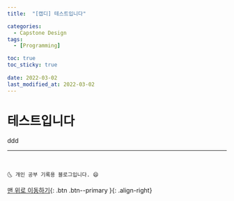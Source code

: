 ```yaml
---
title:  "[캡디] 테스트입니다"

categories:
  - Capstone Design
tags:
  - [Programming]

toc: true
toc_sticky: true
 
date: 2022-03-02
last_modified_at: 2022-03-02
---
```


# 테스트입니다
ddd

***
<br>
  
    🌜 개인 공부 기록용 블로그입니다. 😄

[맨 위로 이동하기](#){: .btn .btn--primary }{: .align-right}